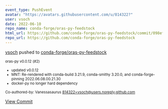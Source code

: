 ```yaml
---
event_type: PushEvent
avatar: "https://avatars.githubusercontent.com/u/814322?"
user: vsoch
date: 2022-06-10
repo_name: conda-forge/oras-py-feedstock
html_url: https://github.com/conda-forge/oras-py-feedstock/commit/098eff7752d17f1bbf0e660671c71f2282091ab6
repo_url: https://github.com/conda-forge/oras-py-feedstock
---
```


<a href='https://github.com/vsoch' target='_blank'>vsoch</a> pushed to <a href='https://github.com/conda-forge/oras-py-feedstock' target='_blank'>conda-forge/oras-py-feedstock</a>

<small>oras-py v0.0.12 (#2)

* updated v0.0.12
* MNT: Re-rendered with conda-build 3.21.9, conda-smithy 3.20.0, and conda-forge-pinning 2022.06.08.00.21.30
* docker-py no longer hard dependency

Co-authored-by: Vanessasaurus <814322+vsoch@users.noreply.github.com></small>

<a href='https://github.com/conda-forge/oras-py-feedstock/commit/098eff7752d17f1bbf0e660671c71f2282091ab6' target='_blank'>View Commit</a>